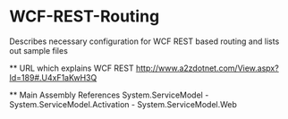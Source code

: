 WCF-REST-Routing
================

Describes necessary configuration for WCF REST based routing and lists out sample files

** URL which explains WCF REST
http://www.a2zdotnet.com/View.aspx?Id=189#.U4xF1aKwH3Q

** Main Assembly References
System.ServiceModel - 
System.ServiceModel.Activation - 
System.ServiceModel.Web
